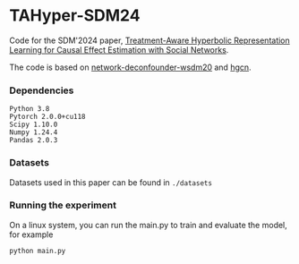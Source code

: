 # TAHyper-SDM24
Code for the SDM'2024 paper, [Treatment-Aware Hyperbolic Representation Learning for Causal Effect Estimation with Social Networks](https://arxiv.org/abs/2401.06557).

The code is based on [network-deconfounder-wsdm20](https://github.com/rguo12/network-deconfounder-wsdm20) and [hgcn](https://github.com/HazyResearch/hgcn).


### Dependencies

```
Python 3.8
Pytorch 2.0.0+cu118
Scipy 1.10.0
Numpy 1.24.4
Pandas 2.0.3
```

### Datasets

Datasets used in this paper can be found in ```./datasets```

### Running the experiment

On a linux system, you can run the main.py to train and evaluate the model, for example

```
python main.py
```

